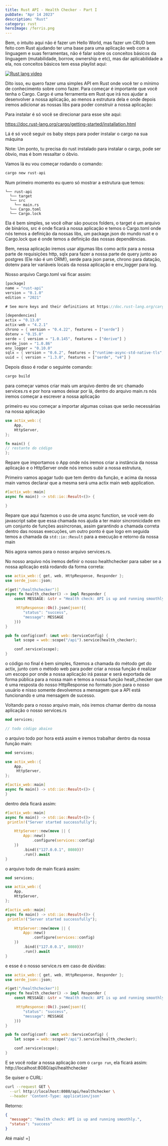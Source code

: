 ```yaml
---
title: Rust API - Health Checker - Part I
pubDate: "Apr 14 2023"
description: "Rust"
category: rust
heroImage: /ferris.png
---
```


Bem, o intuito aqui não é fazer um Hello World, mas fazer um CRUD bem feito com Rust ajudando ter uma base para uma aplicação web com a linguagem e suas ferramentas, não é falar sobre os conceitos básicos da linguagem (mutabilidade, borrow, ownership e etc), mas dar aplicabilidade a ela, nos conceitos básicos tem essa playlist aqui:

[![Rust lang video](https://img.youtube.com/vi/ZnXfWtb_tg4/0.jpg)](https://www.youtube.com/watch?v=ZnXfWtb_tg4&list=PLt1jJ0_RPJxLiNl2byCur7oT3jXaRkQ6H&index=1)

Dito isso, eu quero fazer uma simples API em Rust onde você ter o mínimo de conhecimento sobre como fazer. Para começar é importante que você tenha o Cargo. Cargo é uma ferramenta em Rust que irá nos ajudar a desenvolver a nossa aplicação, ao menos a estrutura dela e onde depois iremos adicionar as nossas libs para poder construir a nossa aplicação:

Para instalar é só você se direcionar para esse site aqui:

<a herf="https://doc.rust-lang.org/cargo/getting-started/installation.html">https://doc.rust-lang.org/cargo/getting-started/installation.html</a>

Lá é só você seguir os baby steps para poder instalar o cargo na sua máquina

Note: Um ponto, tu precisa do rust instalado para instalar o cargo, pode ser óbvio, mas é bom ressaltar o óbvio.

Vamos lá eu vou começar rodando o comando:

```rust
cargo new rust-api
```

Num primeiro momento eu quero só mostrar a estrutura que temos:

```
└── rust-api
  └── target
  └── src
	└── main.rs
  └── Cargo.toml
  └── Cargo.lock
```

Ela é bem simples, se você olhar são poucos folders, o target é um arquivo de binários, src é onde ficará a nossa aplicação e temos o Cargo.toml onde nós temos a definição da nossas libs, um package.json do mundo rust e o Cargo.lock que é onde temos a definição das nossas dependências.

Bem, nessa aplicação iremos usar algumas libs como actix para a nossa parte de requisições http, sqlx para fazer a nossa parte de query junto ao postgres (Ele não é um ORM!), serde para json parse, chrono para datação, dotenv para ler variáveis locais da nossa aplicação e env_logger para log.

Nosso arquivo Cargo.toml vai ficar assim:

```rust
[package]
name = "rust-api"
version = "0.1.0"
edition = "2021"

# See more keys and their definitions at https://doc.rust-lang.org/cargo/reference/manifest.html

[dependencies]
actix = "0.13.0"
actix-web = "4.2.1"
chrono = { version = "0.4.22", features = ["serde"] }
dotenv = "0.15.0"
serde = { version = "1.0.145", features = ["derive"] }
serde_json = "1.0.86"
env_logger = "0.10.0"
sqlx = { version = "0.6.2", features = ["runtime-async-std-native-tls", "postgres", "chrono", "uuid"] }
uuid = { version = "1.3.0", features = ["serde", "v4"] }
```

Depois disso é rodar o seguinte comando:

```bash
cargo build
```

para começar vamos criar mais um arquivo dentro de src chamado services.rs e por hora vamos deixar por lá, dentro do arquivo main.rs nós iremos começar a escrever a nossa aplicação

primeiro eu vou começar a importar algumas coisas que serão necessárias na nossa aplicação

```rust
use actix_web::{
    App,
    HttpServer,
};

fn main() {
// restante do código
};

```

Repare que importamos o App onde nós iremos criar a instância da nossa aplicação e o HttpServer onde nós iremos subir a nossa estrutura,

Primeiro vamos apagar tudo que tem dentro da função, e acima da nossa main vamos declarar que a mesma será uma actix main web application.

```rust
#[actix_web::main]
async fn main() -> std::io::Result<()> {

}
```

Repare que aqui fazemos o uso de uma async function, se você vem do javascript sabe que essa chamada nos ajuda a ter maior sincronicidade em um conjunto de funções assíncronas, assim garantindo a chamada correta dentro das nossas execuções, um outro ponto é que logo em seguida temos a chamada da `std::io::Result` para a execução e retorno da nossa main

Nós agora vamos para o nosso arquivo services.rs.

No nosso arquivo nós iremos definir o nosso healthchecker para saber se a nossa aplicação está rodando da forma correta:

```rust
use actix_web::{ get, web, HttpResponse, Responder };
use serde_json::json;

#[get("/healthchecker")]
async fn health_checker() -> impl Responder {
    const MESSAGE: &str = "Health check: API is up and running smoothly.";

     HttpResponse::Ok().json(json!({
        "status": "success",
        "message": MESSAGE
    }))
}

pub fn config(conf: &mut web::ServiceConfig) {
    let scope = web::scope("/api").service(health_checker);

    conf.service(scope);
}

```

o código no final é bem simples, fizemos a chamada do método get do actix, junto com o método web para poder criar a nossa função é realizar um escopo por onde a nossa aplicação irá passar e será exportada de forma pública para a nossa main e temos a nossa função healt_checker que é uma resposta do nosso HttpResponse no formato json para o nosso usuário e nisso somente devolvemos a mensagem que a API está funcionando e uma mensagem de sucesso.

Voltando para o nosso arquivo main, nós iremos chamar dentro da nossa aplicação o nosso services.rs

```rust
mod services;

// todo código abaixo
```

o arquivo todo por hora está assim e iremos trabalhar dentro da nossa função main:

```rust
mod services;

use actix_web::{
    App,
     HttpServer,
};

#[actix_web::main]
async fn main() -> std::io::Result<()> {
}
```

dentro dela ficará assim:

```rust
#[actix_web::main]
async fn main() -> std::io::Result<()> {
 println!("Server started successfully");

    HttpServer::new(move || {
        App::new()
            .configure(services::config)
    })
        .bind(("127.0.0.1", 8080))?
        .run().await
}
```

o arquivo todo de main ficará assim:

```rust
mod services;

use actix_web::{
    App,
    HttpServer,
};

#[actix_web::main]
async fn main() -> std::io::Result<()> {
 println!("Server started successfully");

    HttpServer::new(move || {
        App::new()
            .configure(services::config)
    })
        .bind(("127.0.0.1", 8080))?
        .run().await
}
```

e esse é o nosso service.rs em caso de dúvidas:

```rust
use actix_web::{ get, web, HttpResponse, Responder };
use serde_json::json;

#[get("/healthchecker")]
async fn health_checker() -> impl Responder {
    const MESSAGE: &str = "Health check: API is up and running smoothly.";

     HttpResponse::Ok().json(json!({
        "status": "success",
        "message": MESSAGE
    }))
}

pub fn config(conf: &mut web::ServiceConfig) {
    let scope = web::scope("/api").service(health_checker);

    conf.service(scope);
}
```

E se você rodar a nossa aplicação com o `cargo run`, ela ficará assim:
http://localhost:8080/api/healthchecker

Se quiser o CURL:

```bash
curl --request GET \
  --url http://localhost:8080/api/healthchecker \
  --header 'Content-Type: application/json'
```

Retorno:

```json
{
  "message": "Health check: API is up and running smoothly.",
  "status": "success"
}
```

Até mais! =]
